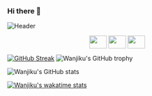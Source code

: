 ### Hi there 👋
![Header](./your-header-image-name.png)

<p align="center">
<a href="https://twitter.com/TheKatuni" target="blank"><img align="center" src="https://cdn.jsdelivr.net/npm/simple-icons@3.0.1/icons/twitter.svg" alt="" height="30" width="40" /></a>
<a href="https://www.linkedin.com/in/ann-wanjiku-863929187/" target="blank"><img align="center" src="https://cdn.jsdelivr.net/npm/simple-icons@3.0.1/icons/linkedin.svg" alt="" height="30" width="40" /></a>
 <a href="https://www.linkedin.com/in/ann-wanjiku-863929187/" target="blank"><img align="center" src="https://cdn.jsdelivr.net/npm/simple-icons@3.0.1/icons/gmail.svg" alt="" height="30" width="40" /></a>


[![GitHub Streak](http://github-readme-streak-stats.herokuapp.com?user=wanjikukatuni&theme=dracula)](https://git.io/streak-stats)
![Wanjiku's GitHub trophy](https://github-profile-trophy.vercel.app/?username=wanjikukatuni&theme=dracula)


![Wanjiku's GitHub stats](https://github-readme-stats.vercel.app/api?username=wanjikukatuni&show_icons=true&theme=dracula)



[![Wanjiku's wakatime stats](https://github-readme-stats.vercel.app/api/wakatime?username=wanjikukatuni)](https://github.com/wanjikukatuni/github-readme-stats)
 
 </p>


